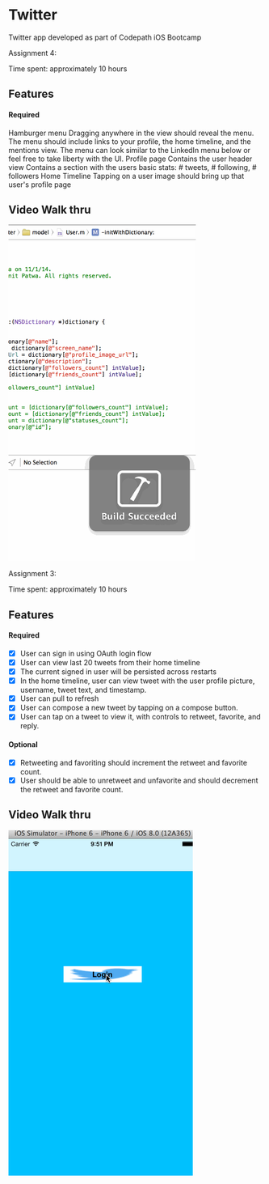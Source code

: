 Twitter
=======
Twitter app developed as part of Codepath iOS Bootcamp

Assignment 4:

Time spent: approximately 10 hours

Features
---------
#### Required
Hamburger menu
Dragging anywhere in the view should reveal the menu.
The menu should include links to your profile, the home timeline, and the mentions view.
The menu can look similar to the LinkedIn menu below or feel free to take liberty with the UI.
Profile page
Contains the user header view
Contains a section with the users basic stats: # tweets, # following, # followers
Home Timeline
Tapping on a user image should bring up that user's profile page

Video Walk thru
---------------
![Gif Video](twitter_new.gif)




Assignment 3:

Time spent: approximately 10 hours

Features
---------
#### Required
- [x] User can sign in using OAuth login flow
- [x] User can view last 20 tweets from their home timeline
- [x] The current signed in user will be persisted across restarts
- [x] In the home timeline, user can view tweet with the user profile picture, username, tweet text, and timestamp. 
- [x] User can pull to refresh
- [x] User can compose a new tweet by tapping on a compose button.
- [x] User can tap on a tweet to view it, with controls to retweet, favorite, and reply.

#### Optional
- [x] Retweeting and favoriting should increment the retweet and favorite count.
- [x] User should be able to unretweet and unfavorite and should decrement the retweet and favorite count.

Video Walk thru
---------------
![Gif Video](twitter.gif)

